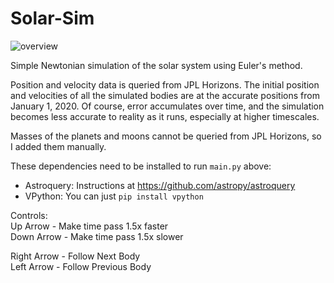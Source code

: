 # Solar-Sim

![overview](https://user-images.githubusercontent.com/73968949/146631939-b9c9aebc-1b62-4b26-b603-0a33e2753a76.png)

Simple Newtonian simulation of the solar system using Euler's method. 

Position and velocity data is queried from JPL Horizons. The initial position and velocities of all the simulated bodies are at the accurate positions from January 1, 2020. Of course, error accumulates over time, and the simulation becomes less accurate to reality as it runs, especially at higher timescales.

Masses of the planets and moons cannot be queried from JPL Horizons, so I added them manually.

These dependencies need to be installed to run `main.py` above:
* Astroquery: Instructions at https://github.com/astropy/astroquery
* VPython: You can just `pip install vpython`

Controls:\
Up Arrow - Make time pass 1.5x faster\
Down Arrow - Make time pass 1.5x slower

Right Arrow - Follow Next Body\
Left Arrow - Follow Previous Body
